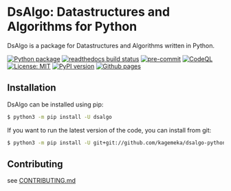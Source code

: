 # DsAlgo: Datastructures and Algorithms for Python
DsAlgo is a package for Datastructures and Algorithms written in Python.

[![Python package][ci-badge]][ci-url]
[![readthedocs build status][docs-badge]][docs-url]
[![pre-commit][pre-commit-badge]][pre-commit-url]
[![CodeQL][codeql-badge]][codeql-url]
[![License: MIT][mit-badge]][mit-url]
[![PyPI version][pypi-badge]][pypi-url]
[![Github pages][gh-pages-badge]][gh-pages-url]

[ci-badge]: https://github.com/kagemeka/dsalgo-python/actions/workflows/python-package.yml/badge.svg
[ci-url]: https://github.com/kagemeka/dsalgo-python/actions/workflows/python-package.yml
[docs-badge]: https://readthedocs.org/projects/dsalgo/badge/?version=latest
[docs-url]: https://dsalgo.readthedocs.io
[pre-commit-badge]: https://img.shields.io/badge/pre--commit-enabled-brightgreen?logo=pre-commit&logoColor=white
[pre-commit-url]: https://github.com/pre-commit/pre-commit
[codeql-badge]: https://github.com/kagemeka/dsalgo-python/actions/workflows/codeql-analysis.yml/badge.svg
[codeql-url]: https://github.com/kagemeka/dsalgo-python/actions/workflows/codeql-analysis.yml
[mit-badge]: https://img.shields.io/badge/License-MIT-blue.svg
[mit-url]: https://opensource.org/licenses/MIT
[pypi-badge]: https://badge.fury.io/py/dsalgo.svg
[pypi-url]: https://badge.fury.io/py/dsalgo
[gh-pages-badge]: https://github.com/kagemeka/dsalgo-python/actions/workflows/pages/pages-build-deployment/badge.svg
[gh-pages-url]: https://kagemeka.github.io/dsalgo-python


## Installation

DsAlgo can be installed using pip:

```bash
$ python3 -m pip install -U dsalgo
```

If you want to run the latest version of the code, you can install from git:

```bash
$ python3 -m pip install -U git+git://github.com/kagemeka/dsalgo-python.git
```

## Contributing

see [CONTRIBUTING.md](./.github/docs/CONTRIBUTING.md)
